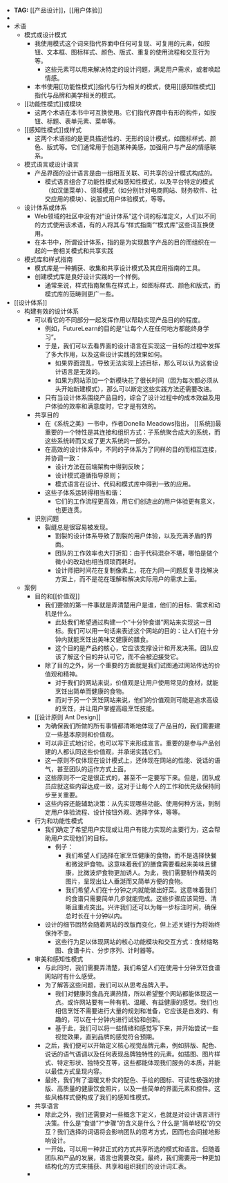 - **TAG:** [[产品设计]]，[[用户体验]]
-
- 术语
	- 模式或设计模式
		- 我使用模式这个词来指代界面中任何可复现、可复用的元素，如按钮、文本框、图标样式、颜色、版式、重复的使用流程和交互行为等。
			- 这些元素可以用来解决特定的设计问题，满足用户需求，或者唤起情感。
		- 本书使用[[功能性模式]]指代与行为相关的模式，使用[[感知性模式]]指代与品牌和美学相关的模式。
	- [[功能性模式]]或模块
		- 这两个术语在本书中可互换使用。它们指代界面中有形的构件，如按钮、标题、表单元素、菜单等。
	- [[感知性模式]]或样式
		- 这两个术语指的是更具描述性的、无形的设计模式，如图标样式、颜色、版式等。它们通常用于创造某种美感，加强用户与产品的情感联系。
	- 模式语言或设计语言
		- 产品界面的设计语言是由一组相互关联、可共享的设计模式构成的。
			- 模式语言组合了功能性模式和感知性模式，以及平台特定的模式（如汉堡菜单）、领域模式（如分别针对电商网站、财务软件、社交应用的模块）、说服式用户体验模式，等等。
	- 设计体系或体系
		- Web领域的社区中没有对“设计体系”这个词的标准定义，人们以不同的方式使用该术语，有的人将其与“样式指南”“模式库”这些词互换使用。
		- 在本书中，所谓设计体系，指的是为实现数字产品的目的而组织在一起的一套相关模式和共享实践
	- 模式库和样式指南
		- 模式库是一种捕获、收集和共享设计模式及其应用指南的工具。
		- 创建模式库是良好设计实践的一个样例。
			- 通常来说，样式指南聚焦在样式上，如图标样式、颜色和版式，而模式库的范畴则更广一些。
- [[设计体系]]
	- 构建有效的设计体系
		- 可以看它的不同部分一起发挥作用以帮助实现产品目的的程度。
			- 例如，FutureLearn的目的是“让每个人在任何地方都能终身学习”。
			- 于是，我们可以去看界面的设计语言在实现这一目标的过程中发挥了多大作用，以及这些设计实践的效果如何。
				- 如果界面混乱，导致无法实现上述目标，那么可以认为这套设计语言是无效的。
				- 如果为网站添加一个新模块花了很长时间（因为每次都必须从头开始新建模式），那么可以断定这些实践方法还需要改进。
			- 只有当设计体系围绕产品目的，综合了设计过程中的成本效益及用户体验的效率和满意度时，它才是有效的。
		- 共享目的
			- 在《系统之美》一书中，作者Donella Meadows指出， [[系统]]最重要的一个特性是其连接和组织方式：子系统聚合成大的系统，而这些系统转而又成了更大系统的一部分。
			- 在高效的设计体系中，不同的子体系为了同样的目的而相互连接，并协调一致：
				- 设计方法在前端架构中得到反映；
				- 设计模式遵循指导原则；
				- 模式语言在设计、代码和模式库中得到一致的应用。
			- 这些子体系运转得相当和谐：
				- 它们的工作流程更高效，用它们创造出的用户体验更有意义，也更连贯。
		- 识别问题
			- 裂缝总是很容易被发现。
				- 割裂的设计体系导致了割裂的用户体验，以及充满矛盾的界面。
				- 团队的工作效率也大打折扣：由于代码混杂不堪，哪怕是做个微小的改动也相当烦琐而耗时。
				- 设计师把时间花在复制像素上，花在为同一问题反复寻找解决方案上，而不是花在理解和解决实际用户的需求上面。
	- 案例
		- 目的和[[价值观]]
			- 我们要做的第一件事就是弄清楚用户是谁，他们的目标、需求和动机是什么。
				- 此处我们希望通过构建一个“十分钟食谱”网站来实现这一目标。我们可以用一句话来表述这个网站的目的：让人们在十分钟内就能烹饪出美味又健康的膳食。
				- 这个目的是产品的核心，它应该支撑设计和开发决策。团队应该了解这个目的并认可它，而不会被迫接受它。
			- 除了目的之外，另一个重要的方面就是我们试图通过网站传达的价值观和精神。
				- 对于我们的网站来说，价值观是让用户使用常见的食材，就能烹饪出简单而健康的食物。
				- 而对于另一个烹饪网站来说，他们的价值观则可能是追求高级的烹饪，并让用户掌握高级烹饪技能。
		- [[设计原则 Ant Design]]
			- 为确保我们所做的所有事情都清晰地体现了产品目的，我们需要建立一些基本原则和价值观。
			- 可以非正式地讨论，也可以写下来形成宣言。重要的是参与产品创建的人都认同这些价值观，并承诺实践它们。
			- 这一原则不仅体现在设计模式上，还体现在网站的性能、说话的语气，甚至团队的运作方式上面。
			- 这些原则不一定是很正式的，甚至不一定要写下来。但是，团队成员应就这些内容达成一致，这对于让每个人的工作和优先级保持同步至关重要。
			- 这些内容还能辅助决策：从先实现哪些功能、使用何种方法，到制定用户体验流程、设计按钮外观、选择字体，等等。
		- 行为和功能性模式
			- 我们确定了希望用户实现或让用户有能力实现的主要行为，这会帮助用户实现他们的目标。
				- 例子：
					- 我们希望人们选择在家烹饪健康的食物，而不是选择快餐和微波炉食物。这意味着我们的膳食需要看起来美味且健康，比微波炉食物更加诱人。为此，我们需要制作精美的图片，呈现出让人垂涎而又简单方便的食物。
					- 我们希望人们在十分钟之内就能做出好菜。这意味着我们的食谱只需要简单几步就能完成。这些步骤应该简短、清晰且重点突出。兴许我们还可以为每一步标注时间，确保总时长在十分钟以内。
			- 设计的细节固然会随着网站的改版而变化，但上述关键行为将始终保持不变。
				- 这些行为足以体现网站的核心功能模块和交互方式：食材缩略图、食谱卡片、分步序列、计时器等。
		- 审美和感知性模式
			- 与此同时，我们需要弄清楚，我们希望人们在使用十分钟烹饪食谱网站时有什么感受。
			- 为了解答这些问题，我们可以从思考品牌入手。
				- 我们对健康的食品充满热情，所以希望整个网站都能体现这一点。或许网站要有一种有机、温暖、有益健康的感觉。我们也相信烹饪不需要进行大量的规划和准备，它应该是自发的、有趣的，可以在十分钟内进行试验和创新。
				- 基于此，我们可以将一些情绪和感觉写下来，并开始尝试一些视觉效果，直到品牌的感觉符合预期。
			- 之后，我们便可以开始定义核心视觉品牌元素，例如排版、配色、说话的语气语调以及任何表现品牌独特性的元素。如插图、图片样式、特定形状、独特交互等，这些都能体现我们服务的本质，并能以最佳方式呈现内容。
			- 最终，我们有了温暖又朴实的配色、手绘的图标、可读性极强的排版、高质量的健康饮食照片，以及一些简单的界面元素和控件。这些风格样式便构成了我们的感知性模式。
		- 共享语言
			- 除此之外，我们还需要对一些概念下定义，也就是对设计语言进行决策。什么是“食谱”?“步骤”的含义是什么？什么是“简单轻松”的交互？我们选择的词语将会影响团队的思考方式，因而也会间接地影响设计。
			- 一开始，可以用一种非正式的方式共享所选的模式和语言。但随着团队和产品的发展，语言也需要改变。最终，我们需要用一种更加结构化的方式来捕获、共享和组织我们的设计词汇表。
		-